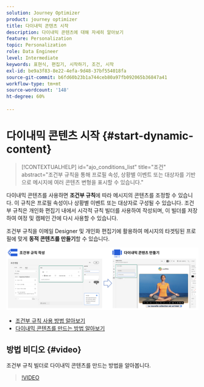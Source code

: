 ```yaml
---
solution: Journey Optimizer
product: journey optimizer
title: 다이내믹 콘텐츠 시작
description: 다이내믹 콘텐츠에 대해 자세히 알아보기
feature: Personalization
topic: Personalization
role: Data Engineer
level: Intermediate
keywords: 표현식, 편집기, 시작하기, 조건, 시작
exl-id: be9a3f83-8e22-4efa-9d48-37bf554018fa
source-git-commit: b6fd60b23b1a744ceb80a97fb092065b36847a41
workflow-type: tm+mt
source-wordcount: '148'
ht-degree: 60%

---
```


# 다이내믹 콘텐츠 시작 {#start-dynamic-content}

>[!CONTEXTUALHELP]
>id="ajo_conditions_list"
>title="조건"
>abstract="조건부 규칙을 통해 프로필 속성, 상황별 이벤트 또는 대상자를 기반으로 메시지에 여러 콘텐츠 변형을 표시할 수 있습니다."

다이내믹 콘텐츠를 사용하면 **조건부 규칙**&#x200B;에 따라 메시지의 콘텐츠를 조정할 수 있습니다. 이 규칙은 프로필 속성이나 상황별 이벤트 또는 대상자로 구성될 수 있습니다. 조건부 규칙은 개인화 편집기 내에서 시각적 규칙 빌더를 사용하여 작성되며, 이 빌더를 저장하여 여정 및 캠페인 간에 다시 사용할 수 있습니다.

조건부 규칙을 이메일 Designer 및 개인화 편집기에 활용하여 메시지의 타겟팅된 프로필에 맞게 **동적 콘텐츠를 만들기**&#x200B;할 수 있습니다.

![](assets/conditions-overview.png)

* [조건부 규칙 사용 방법 알아보기](create-conditions.md)
* [다이내믹 콘텐츠를 만드는 방법 알아보기](dynamic-content.md)

## 방법 비디오 {#video}

조건부 규칙 빌더로 다이내믹 콘텐츠를 만드는 방법을 알아봅니다.

>[!VIDEO](https://video.tv.adobe.com/v/3409815?quality=12)
